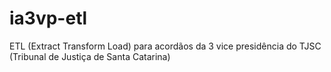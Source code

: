 # ia3vp-etl
ETL (Extract Transform Load) para acordãos da 3 vice presidência do TJSC (Tribunal de Justiça de Santa Catarina)
